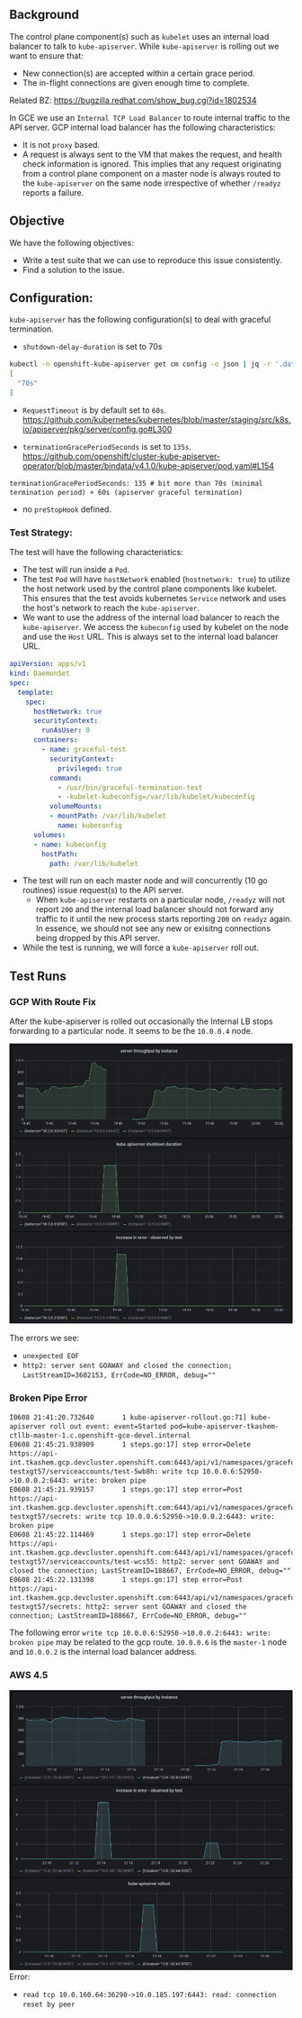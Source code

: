 ## Background
The control plane component(s) such as `kubelet` uses an internal load balancer to talk to `kube-apiserver`. While 
`kube-apiserver` is rolling out we want to ensure that:
* New connection(s) are accepted within a certain grace period.
* The in-flight connections are given enough time to complete. 
 
Related BZ: https://bugzilla.redhat.com/show_bug.cgi?id=1802534

In GCE we use an `Internal TCP Load Balancer` to route internal traffic to the API server. GCP internal load balancer has the following characteristics:
* It is not `proxy` based.
* A request is always sent to the VM that makes the request, and health check information is ignored. This implies that any request originating from a control plane component on a master node is always routed to the `kube-apiserver` on the same node irrespective of whether `/readyz` reports a failure.

## Objective
We have the following objectives:
* Write a test suite that we can use to reproduce this issue consistently.
* Find a solution to the issue.

## Configuration:
`kube-apiserver` has the following configuration(s) to deal with graceful termination.
* `shutdown-delay-duration` is set to 70s
```bash
kubectl -n openshift-kube-apiserver get cm config -o json | jq -r '.data."config.yaml"' | jq '.apiServerArguments."shutdown-delay-duration"'
[
  "70s"
]
```

* `RequestTimeout` is by default set to `60s`.
https://github.com/kubernetes/kubernetes/blob/master/staging/src/k8s.io/apiserver/pkg/server/config.go#L300

* `terminationGracePeriodSeconds` is set to `135s`.
https://github.com/openshift/cluster-kube-apiserver-operator/blob/master/bindata/v4.1.0/kube-apiserver/pod.yaml#L154
```
terminationGracePeriodSeconds: 135 # bit more than 70s (minimal termination period) + 60s (apiserver graceful termination)
```

* no `preStopHook` defined.


### Test Strategy:
The test will have the following characteristics:
* The test will run inside a `Pod`.
* The test `Pod` will have `hostNetwork` enabled (`hostnetwork: true`) to utilize the host network used by the control
  plane components like kubelet. This ensures that the test avoids kubernetes `Service` network and uses the host's network
  to reach the `kube-apiserver`. 
* We want to use the address of the internal load balancer to reach the `kube-apiserver`. We access the `kubeconfig` 
  used by kubelet on the node and use the `Host` URL. This is always set to the internal load balancer URL.
```yaml
apiVersion: apps/v1
kind: DaemonSet
spec:
  template:
    spec:
      hostNetwork: true
      securityContext:
        runAsUser: 0
      containers:
        - name: graceful-test
          securityContext:
            privileged: true
          command:
            - /usr/bin/graceful-termination-test
            - -kubelet-kubeconfig=/var/lib/kubelet/kubeconfig
          volumeMounts:
          - mountPath: /var/lib/kubelet
            name: kubeconfig
      volumes:
      - name: kubeconfig
        hostPath:
          path: /var/lib/kubelet
```
* The test will run on each master node and will concurrently (10 go routines) issue request(s) to the API server. 
    * When `kube-apiserver` restarts on a particular node, `/readyz` will not report `200` and the internal load balancer
      should not forward any traffic to it until the new process starts reporting `200` on `readyz` again. In essence, 
      we should not see any new or exisitng connections being dropped by this API server.
* While the test is running, we will force a `kube-apiserver` roll out.

## Test Runs
### GCP With Route Fix
After the kube-apiserver is rolled out occasionally the Internal LB stops forwarding to a particular node. It seems to 
be the `10.0.0.4` node.

![error on a master node](gcp-4.5-with-route-fix.png)

The errors we see:
* `unexpected EOF`
* `http2: server sent GOAWAY and closed the connection; LastStreamID=3602153, ErrCode=NO_ERROR, debug=""`


### Broken Pipe Error
```
I0608 21:41:20.732640       1 kube-apiserver-rollout.go:71] kube-apiserver roll out event: event=Started pod=kube-apiserver-tkashem-ctllb-master-1.c.openshift-gce-devel.internal
E0608 21:45:21.938909       1 steps.go:17] step error=Delete https://api-int.tkashem.gcp.devcluster.openshift.com:6443/api/v1/namespaces/graceful-testxgt57/serviceaccounts/test-5wb8h: write tcp 10.0.0.6:52950->10.0.0.2:6443: write: broken pipe
E0608 21:45:21.939157       1 steps.go:17] step error=Post https://api-int.tkashem.gcp.devcluster.openshift.com:6443/api/v1/namespaces/graceful-testxgt57/secrets: write tcp 10.0.0.6:52950->10.0.0.2:6443: write: broken pipe
E0608 21:45:22.114469       1 steps.go:17] step error=Delete https://api-int.tkashem.gcp.devcluster.openshift.com:6443/api/v1/namespaces/graceful-testxgt57/serviceaccounts/test-wcs55: http2: server sent GOAWAY and closed the connection; LastStreamID=188667, ErrCode=NO_ERROR, debug=""
E0608 21:45:22.131398       1 steps.go:17] step error=Post https://api-int.tkashem.gcp.devcluster.openshift.com:6443/api/v1/namespaces/graceful-testxgt57/secrets: http2: server sent GOAWAY and closed the connection; LastStreamID=188667, ErrCode=NO_ERROR, debug=""

```

The following error `write tcp 10.0.0.6:52950->10.0.0.2:6443: write: broken pipe` may be related to the gcp route. `10.0.0.6` 
is the `master-1` node  and `10.0.0.2` is the internal load balancer address.


### AWS 4.5
![error on a master node](aws-4.5.png)
Error:
* `read tcp 10.0.160.64:36290->10.0.185.197:6443: read: connection reset by peer`

